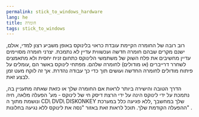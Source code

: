 ```yaml
---
permalink: stick_to_windows_hardware
lang: he
title: חומרה
tags: stick_to_windows
---
```


 רוב רובה של החומרה הקיימת עובדת כראוי בלינוקס באופן משביע רצון למדי, אולם, ישנם מקרים שבהם חומרה חדשה ועכשווית עדיין לא נתמכת. יצרני חומרה מסויימים עדיין מחשיבים את פלח השוק של משתמשי הלינוקס כתחום זניח יחסית ולא מתאמצים לשחרר דרייברים (או מודולים) לחומרה שלהם.
מפתחי לינוקס באשר הם ,עומלים על פיתוח מודולים לחומרה החדשה ועושים תוך כדי כך עבודה נהדרת. אך זה לוקח מעט זמן לבצע זאת.

הדרך הטובה והישירה ביותר לראות אם החומרה שלך או כזאת שאתה מתעניין בה, נתמכת על ידי לינוקס
הינה על ידי הרצת דיסק חי של לינוקס - מע' הפעלה מלאה, חיה ונושמת מתוך ה CD\ DVD\ DISKONKEY שלך במחשבך ,ללא פגיעה כלל במערכת ההפעלה הקודמת שלך.
תוכל לראות זאת באזור "נסה את לינוקס ללא נגיעה בחלונות" .

